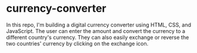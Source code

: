 # currency-converter

In this repo, I'm building a digital currency converter using HTML, CSS, and JavaScript. 
The user can enter the amount and convert the currency to a different country's currency. They can also easily exchange or reverse the two countries' currency by clicking on the exchange icon.
